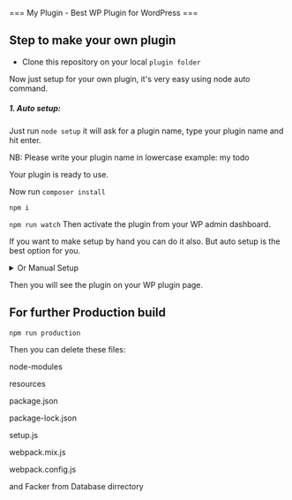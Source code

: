 === My Plugin - Best WP Plugin for WordPress ===

## Step to make your own plugin
* Clone this repository on your local `plugin folder`

Now just setup for your own plugin, it's very easy using node auto command.
##### 1. Auto setup:
Just run `node setup`
it will ask for a plugin name, type your plugin name and hit enter.

NB: Please write your plugin name in lowercase
example:  my todo

Your plugin is ready to use.

Now run
`composer install`

`npm i`

`npm run watch`
Then activate the plugin from your WP admin dashboard.

If you want to make setup by hand you can do it also. But auto setup is the best option for you.

<details><summary>Or Manual Setup</summary>

## Step to make your own plugin

##### Open with an IDE (Vscode, sublime, PhpStorm etc)
  and use case sensitive search and replace bellow keys

* Change all the   `my_plugin` to your_plugin
* Change all the   `my-plugin`  to your-plugin
* Change all the   `MYPLUGIN`  to YOURPLUGIN   (Upper case)
* Change all the   `MY_PLUGIN`  to YOUR_PLUGIN
* Change all the   `myplugin` to yourplugin
* Change all the   `myPlugin`  to yourPlugin (lowerCamel case)
* Change all the   `MyPlugin`  to YourPlugin. (UpperCamel case)


</details>

Then you will see the plugin on your WP plugin page.

## For further Production build
`npm run production`

Then you can delete these files:

node-modules

resources

package.json

package-lock.json

setup.js

webpack.mix.js

webpack.config.js

and Facker from Database dirrectory


